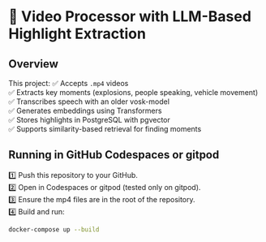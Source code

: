 # 🎥 Video Processor with LLM-Based Highlight Extraction

## Overview

This project:
✅ Accepts `.mp4` videos  
✅ Extracts key moments (explosions, people speaking, vehicle movement)  
✅ Transcribes speech with an older vosk-model  
✅ Generates embeddings using Transformers  
✅ Stores highlights in PostgreSQL with pgvector  
✅ Supports similarity-based retrieval for finding moments

## Running in GitHub Codespaces or gitpod

1️⃣ Push this repository to your GitHub.  
2️⃣ Open in Codespaces or gitpod (tested only on gitpod).  
3️⃣ Ensure the mp4 files are in the root of the repository.  
4️⃣ Build and run:

```bash
docker-compose up --build
